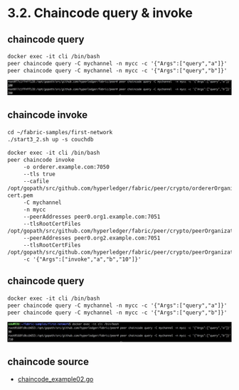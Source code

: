 # 3.2. Chaincode query & invoke

## chaincode query
```shell
docker exec -it cli /bin/bash
peer chaincode query -C mychannel -n mycc -c '{"Args":["query","a"]}'
peer chaincode query -C mychannel -n mycc -c '{"Args":["query","b"]}'
```
![query result](https://github.com/skblockedu/edu19/blob/master/images/query1.png)


## chaincode invoke
```
cd ~/fabric-samples/first-network
./start3_2.sh up -s couchdb
```

```shell
docker exec -it cli /bin/bash
peer chaincode invoke 
     -o orderer.example.com:7050 
     --tls true 
     --cafile /opt/gopath/src/github.com/hyperledger/fabric/peer/crypto/ordererOrganizations/example.com/orderers/orderer.example.com/msp/tlscacerts/tlsca.example.com-cert.pem 
     -C mychannel 
     -n mycc 
     --peerAddresses peer0.org1.example.com:7051 
     --tlsRootCertFiles /opt/gopath/src/github.com/hyperledger/fabric/peer/crypto/peerOrganizations/org1.example.com/peers/peer0.org1.example.com/tls/ca.crt 
     --peerAddresses peer0.org2.example.com:7051 
     --tlsRootCertFiles /opt/gopath/src/github.com/hyperledger/fabric/peer/crypto/peerOrganizations/org2.example.com/peers/peer0.org2.example.com/tls/ca.crt 
     -c '{"Args":["invoke","a","b","10"]}'
```

## chaincode query
```shell
docker exec -it cli /bin/bash
peer chaincode query -C mychannel -n mycc -c '{"Args":["query","a"]}'
peer chaincode query -C mychannel -n mycc -c '{"Args":["query","b"]}'
```
![query result](https://github.com/skblockedu/edu19/blob/master/images/query2.png)

## chaincode source
- [chaincode_example02.go](https://github.com/skblockedu/edu19/blob/master/src/chaincode_example02.go)

